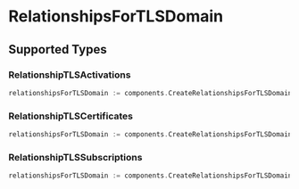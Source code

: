 # RelationshipsForTLSDomain


## Supported Types

### RelationshipTLSActivations

```go
relationshipsForTLSDomain := components.CreateRelationshipsForTLSDomainRelationshipTLSActivations(components.RelationshipTLSActivations{/* values here */})
```

### RelationshipTLSCertificates

```go
relationshipsForTLSDomain := components.CreateRelationshipsForTLSDomainRelationshipTLSCertificates(components.RelationshipTLSCertificates{/* values here */})
```

### RelationshipTLSSubscriptions

```go
relationshipsForTLSDomain := components.CreateRelationshipsForTLSDomainRelationshipTLSSubscriptions(components.RelationshipTLSSubscriptions{/* values here */})
```

